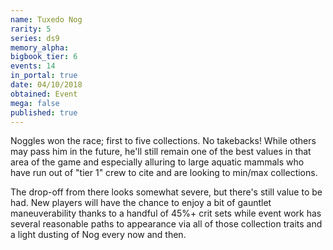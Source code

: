 ```yaml
---
name: Tuxedo Nog
rarity: 5
series: ds9
memory_alpha:
bigbook_tier: 6
events: 14
in_portal: true
date: 04/10/2018
obtained: Event
mega: false
published: true
---
```


Noggles won the race; first to five collections. No takebacks! While others may pass him in the future, he'll still remain one of the best values in that area of the game and especially alluring to large aquatic mammals who have run out of "tier 1" crew to cite and are looking to min/max collections.

The drop-off from there looks somewhat severe, but there's still value to be had. New players will have the chance to enjoy a bit of gauntlet maneuverability thanks to a handful of 45%+ crit sets while event work has several reasonable paths to appearance via all of those collection traits and a light dusting of Nog every now and then.
